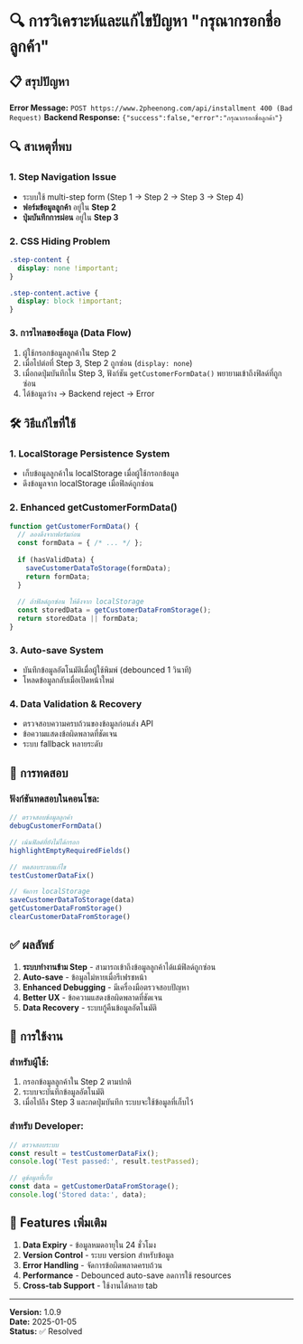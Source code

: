 # 🔍 การวิเคราะห์และแก้ไขปัญหา "กรุณากรอกชื่อลูกค้า"

## 📋 สรุปปัญหา

**Error Message:** `POST https://www.2pheenong.com/api/installment 400 (Bad Request)`
**Backend Response:** `{"success":false,"error":"กรุณากรอกชื่อลูกค้า"}`

## 🔍 สาเหตุที่พบ

### 1. **Step Navigation Issue**
- ระบบใช้ multi-step form (Step 1 → Step 2 → Step 3 → Step 4)
- **ฟอร์มข้อมูลลูกค้า** อยู่ใน **Step 2**
- **ปุ่มบันทึกการผ่อน** อยู่ใน **Step 3**

### 2. **CSS Hiding Problem**
```css
.step-content {
  display: none !important;
}

.step-content.active {
  display: block !important;
}
```

### 3. **การไหลของข้อมูล (Data Flow)**
1. ผู้ใช้กรอกข้อมูลลูกค้าใน Step 2
2. เมื่อไปต่อที่ Step 3, Step 2 ถูกซ่อน (`display: none`)
3. เมื่อกดปุ่มบันทึกใน Step 3, ฟังก์ชัน `getCustomerFormData()` พยายามเข้าถึงฟิลด์ที่ถูกซ่อน
4. ได้ข้อมูลว่าง → Backend reject → Error

## 🛠️ วิธีแก้ไขที่ใช้

### 1. **LocalStorage Persistence System**
- เก็บข้อมูลลูกค้าใน localStorage เมื่อผู้ใช้กรอกข้อมูล
- ดึงข้อมูลจาก localStorage เมื่อฟิลด์ถูกซ่อน

### 2. **Enhanced getCustomerFormData()**
```javascript
function getCustomerFormData() {
  // ลองดึงจากฟอร์มก่อน
  const formData = { /* ... */ };
  
  if (hasValidData) {
    saveCustomerDataToStorage(formData);
    return formData;
  }
  
  // ถ้าฟิลด์ถูกซ่อน ให้ดึงจาก localStorage
  const storedData = getCustomerDataFromStorage();
  return storedData || formData;
}
```

### 3. **Auto-save System**
- บันทึกข้อมูลอัตโนมัติเมื่อผู้ใช้พิมพ์ (debounced 1 วินาที)
- โหลดข้อมูลกลับเมื่อเปิดหน้าใหม่

### 4. **Data Validation & Recovery**
- ตรวจสอบความครบถ้วนของข้อมูลก่อนส่ง API
- ข้อความแสดงข้อผิดพลาดที่ชัดเจน
- ระบบ fallback หลายระดับ

## 🧪 การทดสอบ

### ฟังก์ชันทดสอบในคอนโซล:
```javascript
// ตรวจสอบข้อมูลลูกค้า
debugCustomerFormData()

// เน้นฟิลด์ที่ยังไม่ได้กรอก
highlightEmptyRequiredFields()

// ทดสอบระบบแก้ไข
testCustomerDataFix()

// จัดการ localStorage
saveCustomerDataToStorage(data)
getCustomerDataFromStorage()
clearCustomerDataFromStorage()
```

## ✅ ผลลัพธ์

1. **ระบบทำงานข้าม Step** - สามารถเข้าถึงข้อมูลลูกค้าได้แม้ฟิลด์ถูกซ่อน
2. **Auto-save** - ข้อมูลไม่หายเมื่อรีเฟรชหน้า
3. **Enhanced Debugging** - มีเครื่องมือตรวจสอบปัญหา
4. **Better UX** - ข้อความแสดงข้อผิดพลาดที่ชัดเจน
5. **Data Recovery** - ระบบกู้คืนข้อมูลอัตโนมัติ

## 🔧 การใช้งาน

### สำหรับผู้ใช้:
1. กรอกข้อมูลลูกค้าใน Step 2 ตามปกติ
2. ระบบจะบันทึกข้อมูลอัตโนมัติ
3. เมื่อไปถึง Step 3 และกดปุ่มบันทึก ระบบจะใช้ข้อมูลที่เก็บไว้

### สำหรับ Developer:
```javascript
// ตรวจสอบระบบ
const result = testCustomerDataFix();
console.log('Test passed:', result.testPassed);

// ดูข้อมูลที่เก็บ
const data = getCustomerDataFromStorage();
console.log('Stored data:', data);
```

## 🚀 Features เพิ่มเติม

1. **Data Expiry** - ข้อมูลหมดอายุใน 24 ชั่วโมง
2. **Version Control** - ระบบ version สำหรับข้อมูล
3. **Error Handling** - จัดการข้อผิดพลาดครบถ้วน
4. **Performance** - Debounced auto-save ลดการใช้ resources
5. **Cross-tab Support** - ใช้งานได้หลาย tab

---

**Version:** 1.0.9  
**Date:** 2025-01-05  
**Status:** ✅ Resolved 